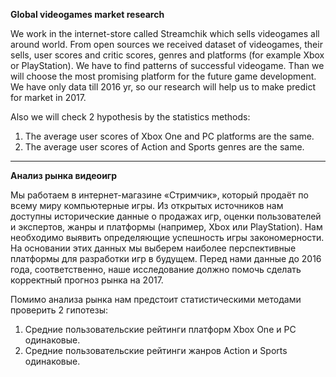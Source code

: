 **Global videogames market research**

We work in the internet-store called Streamchik which sells videogames all around world. From open sources we received dataset of videogames, their sells, 
user scores and critic scores, genres and platforms (for example Xbox or PlayStation). We have to find patterns of successful videogame. Than we will choose
the most promising platform for the future game development. We have only data till 2016 yr, so our research will help us to make predict for market in 2017.

Also we will check 2 hypothesis by the statistics methods:
1. The average user scores of Xbox One and PC platforms are the same.
2. The average user scores of Action and Sports genres are the same.

---

**Анализ рынка видеоигр**

Мы работаем в интернет-магазине «Стримчик», который продаёт по всему миру компьютерные игры. Из открытых источников нам доступны исторические данные 
о продажах игр, оценки пользователей и экспертов, жанры и платформы (например, Xbox или PlayStation). Нам необходимо выявить определяющие 
успешность игры закономерности. На основании этих данных мы выберем наиболее перспективные платформы для разработки игр в будущем.
Перед нами данные до 2016 года, соответственно, наше исследование должно помочь сделать корректный прогноз рынка на 2017.

Помимо анализа рынка нам предстоит статистическими методами проверить 2 гипотезы:
1. Средние пользовательские рейтинги платформ Xbox One и PC одинаковые.
2. Средние пользовательские рейтинги жанров Action и Sports одинаковые.
